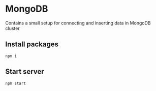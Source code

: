 # MongoDB

Contains a small setup for connecting and inserting data in MongoDB cluster

## Install packages
```
npm i
```
## Start server
```
npm start
```